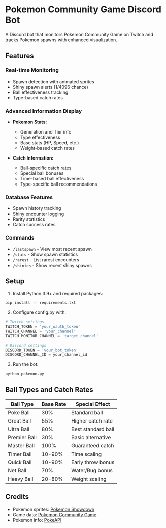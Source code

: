 # Pokemon Community Game Discord Bot

A Discord bot that monitors Pokemon Community Game on Twitch and tracks Pokemon spawns with enhanced visualization.

## Features

### Real-time Monitoring
- Spawn detection with animated sprites
- Shiny spawn alerts (1/4096 chance)
- Ball effectiveness tracking
- Type-based catch rates

### Advanced Information Display
- **Pokemon Stats:**
  - Generation and Tier info
  - Type effectiveness
  - Base stats (HP, Speed, etc.)
  - Weight-based catch rates

- **Catch Information:**
  - Ball-specific catch rates
  - Special ball bonuses
  - Time-based ball effectiveness
  - Type-specific ball recommendations

### Database Features
- Spawn history tracking
- Shiny encounter logging
- Rarity statistics
- Catch success rates

### Commands
- `/lastspawn` - View most recent spawn
- `/stats` - Show spawn statistics
- `/rarest` - List rarest encounters
- `/shinies` - Show recent shiny spawns

## Setup

1. Install Python 3.9+ and required packages:
```bash
pip install -r requirements.txt
```

2. Configure config.py with:
```python
# Twitch settings
TWITCH_TOKEN = 'your_oauth_token'
TWITCH_CHANNEL = 'your_channel'
TWITCH_MONITOR_CHANNEL = 'target_channel'

# Discord settings
DISCORD_TOKEN = 'your_bot_token'
DISCORD_CHANNEL_ID = your_channel_id
```

3. Run the bot:
```bash
python pokemon.py
```

## Ball Types and Catch Rates
| Ball Type | Base Rate | Special Effect |
|-----------|-----------|----------------|
| Poke Ball | 30% | Standard ball |
| Great Ball | 55% | Higher catch rate |
| Ultra Ball | 80% | Best standard ball |
| Premier Ball | 30% | Basic alternative |
| Master Ball | 100% | Guaranteed catch |
| Timer Ball | 10-90% | Time scaling |
| Quick Ball | 10-90% | Early throw bonus |
| Net Ball | 70% | Water/Bug bonus |
| Heavy Ball | 20-80% | Weight scaling |

## Credits
- Pokemon sprites: [Pokemon Showdown](https://play.pokemonshowdown.com)
- Game data: [Pokemon Community Game](https://discord.gg/BvaNvMD)
- Pokemon info: [PokeAPI](https://pokeapi.co)
